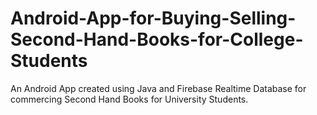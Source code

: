 # Android-App-for-Buying-Selling-Second-Hand-Books-for-College-Students
An Android App created using Java and Firebase Realtime Database for commercing Second Hand Books for University Students.
